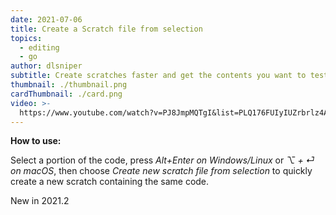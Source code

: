 ```yaml
---
date: 2021-07-06
title: Create a Scratch file from selection
topics:
  - editing
  - go
author: dlsniper
subtitle: Create scratches faster and get the contents you want to test pre-populated
thumbnail: ./thumbnail.png
cardThumbnail: ./card.png
video: >-
  https://www.youtube.com/watch?v=PJ8JmpMQTgI&list=PLQ176FUIyIUZrbrlz4AY1V8VzBJKZyVlW&index=41
---
```

**How to use:**

Select a portion of the code, press _Alt+Enter on Windows/Linux_ or _⌥ + ⏎ on macOS_, then choose _Create new scratch file from selection_ to quickly create a new scratch containing the same code.

<span class="tag is-rounded">New in 2021.2</span>
